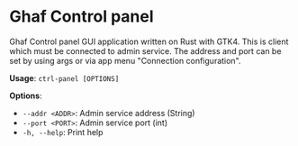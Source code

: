 # Ghaf Control panel

Ghaf Control panel GUI application written on Rust with GTK4.
This is client which must be connected to admin service.
The address and port can be set by using args or via app menu
"Connection configuration".

**Usage**: `ctrl-panel [OPTIONS]`

**Options**:

- `--addr <ADDR>`: Admin service address (String)
- `--port <PORT>`: Admin service port (int)
- `-h, --help`: Print help